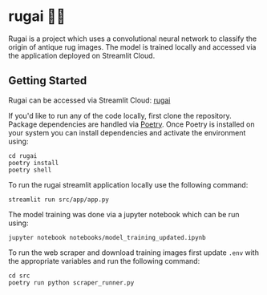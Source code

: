 # rugai  🧞‍♂️
Rugai is a project which uses a convolutional neural network to classify the origin of antique rug images.
The model is trained locally and accessed via the application deployed on Streamlit Cloud.

## Getting Started
Rugai can be accessed via Streamlit Cloud:
[rugai](https://therugai.streamlit.app/)

If you'd like to run any of the code locally, first clone the repository. Package dependencies are handled via [Poetry](https://python-poetry.org/docs/). Once Poetry is installed on your system you can install dependencies and activate the environment using:
```
cd rugai
poetry install
poetry shell
```

To run the rugai streamlit application locally use the following command:
```
streamlit run src/app/app.py
```

The model training was done via a jupyter notebook which can be run using:

```
jupyter notebook notebooks/model_training_updated.ipynb
```

To run the web scraper and download training images first update `.env` with the appropriate variables and run the following command:
```
cd src 
poetry run python scraper_runner.py
```


